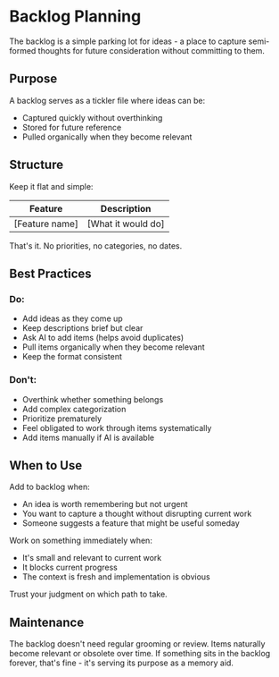 # Backlog Planning

The backlog is a simple parking lot for ideas - a place to capture semi-formed
thoughts for future consideration without committing to them.

## Purpose

A backlog serves as a tickler file where ideas can be:

- Captured quickly without overthinking
- Stored for future reference
- Pulled organically when they become relevant

## Structure

Keep it flat and simple:

| Feature        | Description        |
| -------------- | ------------------ |
| [Feature name] | [What it would do] |

That's it. No priorities, no categories, no dates.

## Best Practices

### Do:

- Add ideas as they come up
- Keep descriptions brief but clear
- Ask AI to add items (helps avoid duplicates)
- Pull items organically when they become relevant
- Keep the format consistent

### Don't:

- Overthink whether something belongs
- Add complex categorization
- Prioritize prematurely
- Feel obligated to work through items systematically
- Add items manually if AI is available

## When to Use

Add to backlog when:

- An idea is worth remembering but not urgent
- You want to capture a thought without disrupting current work
- Someone suggests a feature that might be useful someday

Work on something immediately when:

- It's small and relevant to current work
- It blocks current progress
- The context is fresh and implementation is obvious

Trust your judgment on which path to take.

## Maintenance

The backlog doesn't need regular grooming or review. Items naturally become
relevant or obsolete over time. If something sits in the backlog forever, that's
fine - it's serving its purpose as a memory aid.
